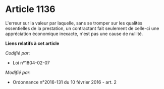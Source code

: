 # Article 1136

L'erreur sur la valeur par laquelle, sans se tromper sur les qualités essentielles de la prestation, un contractant fait
seulement de celle-ci une appréciation économique inexacte, n'est pas une cause de nullité.

**Liens relatifs à cet article**

_Codifié par_:

  - Loi n°1804-02-07

_Modifié par_:

  - Ordonnance n°2016-131 du 10 février 2016 - art. 2
